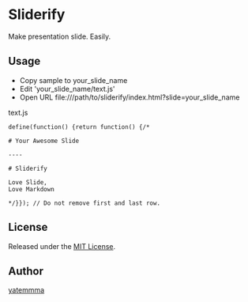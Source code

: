 Sliderify
====

Make presentation slide. Easily.

## Usage

* Copy sample to your_slide_name
* Edit 'your_slide_name/text.js'
* Open URL file:///path/to/sliderify/index.html?slide=your_slide_name

text.js
```
define(function() {return function() {/*

# Your Awesome Slide

----

# Sliderify

Love Slide,
Love Markdown

*/}}); // Do not remove first and last row.
```

## License

Released under the [MIT License](http://www.opensource.org/licenses/MIT).

## Author

[yatemmma](https://github.com/yatemmma)
